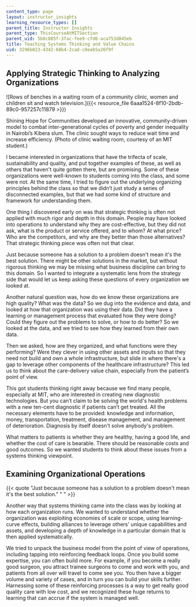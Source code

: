 ```yaml
---
content_type: page
layout: instructor_insights
learning_resource_types: []
parent_title: Instructor Insights
parent_type: ThisCourseAtMITSection
parent_uid: 5b0c885f-3fac-fee9-cfd6-aca753d845eb
title: Teaching Systems Thinking and Value Chains
uid: 3296b023-4342-68b4-2cad-c8eab5a26f9f
---
```


Applying Strategic Thinking to Analyzing Organizations
------------------------------------------------------

![Rows of benches in a waiting room of a community clinic, women and children sit and watch television.]({{< resource_file 6aaa1524-8f10-2bdb-89c0-957257c11879 >}})  

Shining Hope for Communities developed an innovative, community-driven model to combat inter-generational cycles of poverty and gender inequality in Nairobi’s Kibera slum. The clinic sought ways to reduce wait time and increase efficiency. (Photo of clinic waiting room, courtesy of an MIT student.)

I became interested in organizations that have the trifecta of scale, sustainability and quality, and put together examples of these, as well as others that haven't quite gotten there, but are promising. Some of these organizations were well-known to students coming into the class, and some were not. At the same time, I tried to figure out the underlying organizing principles behind the class so that we didn’t just study a series of disconnected examples, but that we had some kind of structure and framework for understanding them.

One thing I discovered early on was that strategic thinking is often not applied with much rigor and depth in this domain. People may have looked into operations to understand why they are cost-effective, but they did not ask, what is the product or service offered, and to whom? At what price? Who are the competitors, and why are they better than those alternatives? That strategic thinking piece was often not that clear.

Just because someone has a solution to a problem doesn't mean it's the best solution. There might be other solutions in the market, but without rigorous thinking we may be missing what business discipline can bring to this domain. So I wanted to integrate a systematic lens from the strategy side that would let us keep asking these questions of every organization we looked at.

Another natural question was, how do we know these organizations are high quality? What was the data? So we dug into the evidence and data, and looked at how that organization was using their data. Did they have a learning or management process that evaluated how they were doing? Could they figure out the problems to solve, or how to do better? So we looked at the data, and we tried to see how they learned from their own data.

Then we asked, how are they organized, and what functions were they performing? Were they clever in using other assets and inputs so that they need not build and own a whole infrastructure, but slide in where there's a gap to leverage other components of the healthcare infrastructure? This led us to think about the care-delivery value chain, especially from the patient’s point of view.

This got students thinking right away because we find many people, especially at MIT, who are interested in creating new diagnostic technologies. But you can’t claim to be solving the world's health problems with a new ten-cent diagnostic if patients can’t get treated. All the necessary elements have to be provided: knowledge and information, money, transportation, treatment, disease management, and management of deterioration. Diagnosis by itself doesn't solve anybody's problem.

What matters to patients is whether they are healthy, having a good life, and whether the cost of care is bearable. There should be reasonable costs and good outcomes. So we wanted students to think about these issues from a systems thinking viewpoint.

Examining Organizational Operations
-----------------------------------

{{< quote "Just because someone has a solution to a problem doesn't mean it's the best solution." " " >}}

Another way that systems thinking came into the class was by looking at how each organization runs. We wanted to understand whether the organization was exploiting economies of scale or scope, using learning-curve effects, building alliances to leverage others' unique capabilities and assets, and developing a depth of knowledge in a particular domain that is then applied systematically.

We tried to unpack the business model from the point of view of operations, including tapping into reinforcing feedback loops. Once you build some expertise, you can often build more. For example, if you become a really good surgeon, you attract trainee surgeons to come and work with you, and patients from all over will travel to come see you. You then have a bigger volume and variety of cases, and in turn you can build your skills further. Harnessing some of these reinforcing processes is a way to get really good quality care with low cost, and we recognized these huge returns to learning that can accrue if the system is managed well.